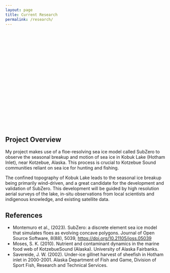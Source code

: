 ```yaml
---
layout: page
title: Current Research
permalink: /research/
---
```




<div style="width:100%; height:300px; background-image: url('/assets/images/KotzebueIcePic.jpg'); background-size: cover; background-position: center;"></div>

## Project Overview

My project makes use of a floe-resolving sea ice model called SubZero to observe the seasonal breakup and motion of sea ice in Kobuk Lake (Hotham Inlet), near Kotzebue, Alaska. This process is crucial to Kotzebue Sound communities reliant on sea ice for hunting and fishing. 

The confined topography of Kobuk Lake leads to the seasonal ice breakup being primarily wind-driven, and a great candidate for the development and validation of SubZero. This development will be guided by high resolution aerial surveys of the lake, in-situ observations from local scientists and indigenous knowledge, and existing satellite data.

## References

- Montemuro et al., (2023). SubZero: a discrete element sea ice model that simulates floes as evolving concave polygons. Journal of Open Source Software, 8(88), 5039, https://doi.org/10.21105/joss.05039
- Moses, S. K. (2010). Nutrient and contaminant dynamics in the marine food web of KotzebueSound (Alaska). University of Alaska Fairbanks.
- Savereide, J. W. (2002). Under-ice gillnet harvest of sheefish in Hotham inlet in 2000-2001. Alaska Department of Fish and Game, Division of Sport Fish, Research and Technical Services.